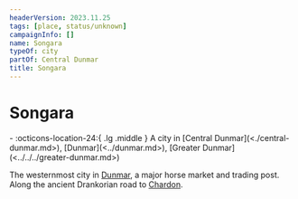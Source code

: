 ```yaml
---
headerVersion: 2023.11.25
tags: [place, status/unknown]
campaignInfo: []
name: Songara
typeOf: city
partOf: Central Dunmar
title: Songara
---
```


# Songara
<div class="grid cards ext-narrow-margin ext-one-column" markdown>
-    :octicons-location-24:{ .lg .middle } A city in [Central Dunmar](<./central-dunmar.md>), [Dunmar](<../dunmar.md>), [Greater Dunmar](<../../../greater-dunmar.md>)  
</div>


The westernmost city in [Dunmar](<../dunmar.md>), a major horse market and trading post. Along the ancient Drankorian road to [Chardon](<../../../../west-coast/chardonian-empire/chardon/chardon.md>). 

